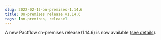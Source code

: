 ```yaml
---
slug: 2022-02-10-on-premises-1.14.6
title: On-premises release v1.14.6
tags: [on-premises, release]
---
```


A new Pactflow on-premises release (1.14.6) is now available ([see details](https://docs.pactflow.io/docs/on-premises/releases/1.14.6)).
